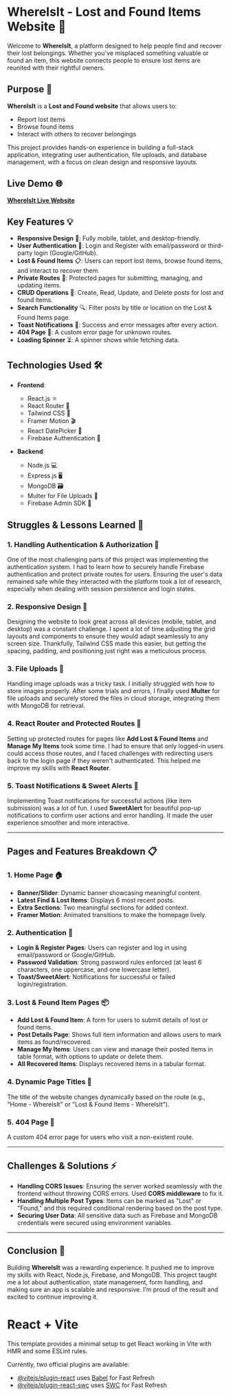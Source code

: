 
# **WhereIsIt - Lost and Found Items Website** 🧳

Welcome to **WhereIsIt**, a platform designed to help people find and recover their lost belongings. Whether you've misplaced something valuable or found an item, this website connects people to ensure lost items are reunited with their rightful owners.

## **Purpose** 🎯

**WhereIsIt** is a **Lost and Found website** that allows users to:
- Report lost items
- Browse found items
- Interact with others to recover belongings

This project provides hands-on experience in building a full-stack application, integrating user authentication, file uploads, and database management, with a focus on clean design and responsive layouts.

## **Live Demo** 🌐

[**WhereIsIt Live Website**](https://lost-found-32de4.web.app/myItems)

## **Key Features** 💡

- **Responsive Design** 📱: Fully mobile, tablet, and desktop-friendly.
- **User Authentication** 🔑: Login and Register with email/password or third-party login (Google/GitHub).
- **Lost & Found Items** 📋: Users can report lost items, browse found items, and interact to recover them.
- **Private Routes** 🚪: Protected pages for submitting, managing, and updating items.
- **CRUD Operations** 🔄: Create, Read, Update, and Delete posts for lost and found items.
- **Search Functionality** 🔍: Filter posts by title or location on the Lost & Found Items page.
- **Toast Notifications** 🎉: Success and error messages after every action.
- **404 Page** 📄: A custom error page for unknown routes.
- **Loading Spinner** ⏳: A spinner shows while fetching data.

## **Technologies Used** 🛠️

- **Frontend**:
  - React.js ⚛️
  - React Router 🚦
  - Tailwind CSS 🌈
  - Framer Motion 🎬
  - React DatePicker 📅
  - Firebase Authentication 🔐

- **Backend**:
  - Node.js 💻
  - Express.js 🖥️
  - MongoDB 🗃️
  - Multer for File Uploads 📸
  - Firebase Admin SDK 🔑

## **Struggles & Lessons Learned** 🤯

### 1. **Handling Authentication & Authorization** 🔐
One of the most challenging parts of this project was implementing the authentication system. I had to learn how to securely handle Firebase authentication and protect private routes for users. Ensuring the user's data remained safe while they interacted with the platform took a lot of research, especially when dealing with session persistence and login states.

### 2. **Responsive Design** 📱
Designing the website to look great across all devices (mobile, tablet, and desktop) was a constant challenge. I spent a lot of time adjusting the grid layouts and components to ensure they would adapt seamlessly to any screen size. Thankfully, Tailwind CSS made this easier, but getting the spacing, padding, and positioning just right was a meticulous process.

### 3. **File Uploads** 📸
Handling image uploads was a tricky task. I initially struggled with how to store images properly. After some trials and errors, I finally used **Multer** for file uploads and securely stored the files in cloud storage, integrating them with MongoDB for retrieval.

### 4. **React Router and Protected Routes** 🚦
Setting up protected routes for pages like **Add Lost & Found Items** and **Manage My Items** took some time. I had to ensure that only logged-in users could access those routes, and I faced challenges with redirecting users back to the login page if they weren't authenticated. This helped me improve my skills with **React Router**.

### 5. **Toast Notifications & Sweet Alerts** 🎉
Implementing Toast notifications for successful actions (like item submission) was a lot of fun. I used **SweetAlert** for beautiful pop-up notifications to confirm user actions and error handling. It made the user experience smoother and more interactive.

---

## **Pages and Features Breakdown** 📋

### 1. **Home Page** 🏠
- **Banner/Slider**: Dynamic banner showcasing meaningful content.
- **Latest Find & Lost Items**: Displays 6 most recent posts.
- **Extra Sections**: Two meaningful sections for added context.
- **Framer Motion**: Animated transitions to make the homepage lively.

### 2. **Authentication** 🔑
- **Login & Register Pages**: Users can register and log in using email/password or Google/GitHub.
- **Password Validation**: Strong password rules enforced (at least 6 characters, one uppercase, and one lowercase letter).
- **Toast/SweetAlert**: Notifications for successful or failed login/registration.

### 3. **Lost & Found Item Pages** 📦
- **Add Lost & Found Item**: A form for users to submit details of lost or found items.
- **Post Details Page**: Shows full item information and allows users to mark items as found/recovered.
- **Manage My Items**: Users can view and manage their posted items in table format, with options to update or delete them.
- **All Recovered Items**: Displays recovered items in a tabular format.

### 4. **Dynamic Page Titles** 🌟
The title of the website changes dynamically based on the route (e.g., "Home - WhereIsIt" or "Lost & Found Items - WhereIsIt").

### 5. **404 Page** 🚫
A custom 404 error page for users who visit a non-existent route.

---

## **Challenges & Solutions** ⚡

- **Handling CORS Issues**: Ensuring the server worked seamlessly with the frontend without throwing CORS errors. Used **CORS middleware** to fix it.
- **Handling Multiple Post Types**: Items can be marked as "Lost" or "Found," and this required conditional rendering based on the post type.
- **Securing User Data**: All sensitive data such as Firebase and MongoDB credentials were secured using environment variables.

---

## **Conclusion** 🌈

Building **WhereIsIt** was a rewarding experience. It pushed me to improve my skills with React, Node.js, Firebase, and MongoDB. This project taught me a lot about authentication, state management, form handling, and making sure an app is scalable and responsive. I’m proud of the result and excited to continue improving it.
















# React + Vite

This template provides a minimal setup to get React working in Vite with HMR and some ESLint rules.

Currently, two official plugins are available:

- [@vitejs/plugin-react](https://github.com/vitejs/vite-plugin-react/blob/main/packages/plugin-react/README.md) uses [Babel](https://babeljs.io/) for Fast Refresh
- [@vitejs/plugin-react-swc](https://github.com/vitejs/vite-plugin-react-swc) uses [SWC](https://swc.rs/) for Fast Refresh
